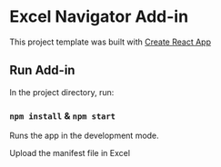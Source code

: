 # Excel Navigator Add-in

This project template was built with [Create React App](https://github.com/facebookincubator/create-react-app)

## Run Add-in

In the project directory, run:

### `npm install` & `npm start` 

Runs the app in the development mode.<br>

Upload the manifest file in Excel



